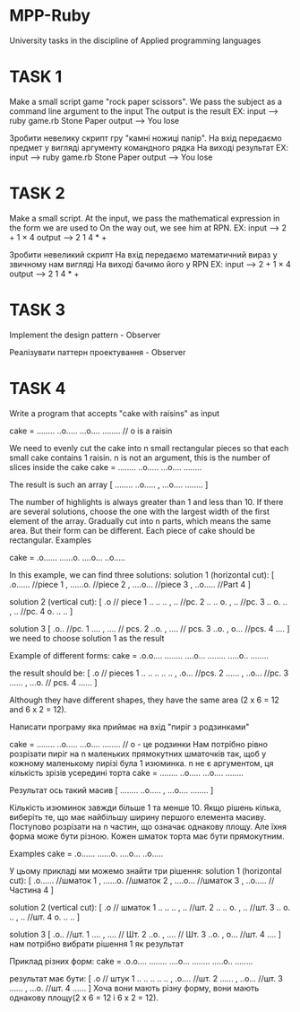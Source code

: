# MPP-Ruby
University tasks in the discipline of Applied programming languages

# TASK 1

Make a small script game "rock paper scissors".
We pass the subject as a command line argument to the input
The output is the result
EX:
input --> ruby game.rb Stone Paper
output --> You lose

Зробити невелику скрипт гру "камні ножиці папір".
На вхід передаємо предмет у вигляді аргументу командного рядка
На виході результат
EX:
input --> ruby game.rb Stone Paper
output --> You lose

# TASK 2

Make a small script.
At the input, we pass the mathematical expression in the form we are used to
On the way out, we see him at RPN.
EX:
input --> 2 + 1 × 4
output --> 2 1 4 * +

Зробити невеликий скрипт
На вхід передаємо математичний вираз у звичному нам вигляді
На виході бачимо його у RPN
EX:
input --> 2 + 1 × 4
output --> 2 1 4 * +

# TASK 3

Implement the design pattern - Observer


Реалізувати паттерн проектування - Observer

# TASK 4

Write a program that accepts "cake with raisins" as input

cake =
    ........
    ..o.....
    ...o....
    ........
// o is a raisin

We need to evenly cut the cake into n small rectangular pieces so that each small cake contains 1 raisin. n is not an argument, this is the number of slices inside the cake
cake =
    ........
    ..o.....
    ...o....
    ........

The result is such an array
    [
       ........
       ..o.....
    ,
       ...o....
       ........
    ]

The number of highlights is always greater than 1 and less than 10.
If there are several solutions, choose the one with the largest width of the first element of the array.
Gradually cut into n parts, which means the same area. But their form can be different.
Each piece of cake should be rectangular.
Examples

cake =
    .o......
    ......o.
    ....o...
    ..o.....

In this example, we can find three solutions:
solution 1 (horizontal cut):
    [
      .o...... //piece 1
    ,
      ......o. //piece 2
    ,
      ....o... //piece 3
    ,
      ..o..... //Part 4
    ]

solution 2 (vertical cut):
    [
      .o // piece 1
      ..
      ..
      ..
    ,
      .. //pc. 2
      ..
      ..
      o.
    ,
      .. //pc. 3
      ..
      o.
      ..
    ,
      .. //pc. 4
      o.
      ..
      ..
    ]

solution 3
    [
      .o.. //pc. 1
      ....
    ,
      .... // pcs. 2
      ..o.
    ,
      .... // pcs. 3
      ..o.
    ,
      o... //pcs. 4
      ....
    ]
we need to choose solution 1 as the result

Example of different forms:
cake =
    .o.o....
    ........
    ....o...
    ........
    .....o..
    ........

the result should be:
    [
      .o // pieces 1
      ..
      ..
      ..
      ..
      ..
    ,
      .o... //pcs. 2
      ......
    ,
      ..o... //pc. 3
      ......
    ,
      ...o. // pcs. 4
      ......
    ]

Although they have different shapes, they have the same area (2 x 6 = 12 and 6 x 2 = 12).


Написати програму яка приймає на вхід "пиріг з родзинками"

cake =
   ........
   ..o.....
   ...o....
   ........
// o - це родзинки
Нам потрібно рівно розрізати пиріг на n маленьких прямокутних шматочків так, щоб у кожному маленькому пирізі була 1 изюминка. n не є аргументом, ця кількість зрізів усередині торта
cake =
   ........
   ..o.....
   ...o....
   ........
 
Результат ось такий масив
   [
      ........
      ..o.....
   ,
      ...o....
      ........
   ]

Кількість изюминок завжди більше 1 та менше 10.
Якщо рішень кілька, виберіть те, що має найбільшу ширину першого елемента масиву.
Поступово розрізати на n частин, що означає однакову площу. Але їхня форма може бути різною.
Кожен шматок торта має бути прямокутним.

Examples
cake =
   .о......
   ......о.
   ....о...
   ..о.....

У цьому прикладі ми можемо знайти три рішення:
solution 1 (horizontal cut):
   [
     .о...... //шматок 1
   ,
     ......о. //шматок 2
   ,
     ....о... //шматок 3
   ,
     ..о..... //Частина 4
   ]

solution 2 (vertical cut):
   [
     .о // шматок 1
     ..
     ..
     ..
   ,
     .. //шт. 2
     ..
     ..
     о.
   ,
     .. //шт. 3
     ..
     о.
     ..
   ,
     .. //шт. 4
     о.
     ..
     ..
   ]

solution 3
   [
     .о.. //шт. 1
     ....
   ,
     .... // Шт. 2
     ..о.
   ,
     .... // Шт. 3
     ..о.
   ,
     о... //шт. 4
     ....
   ]
нам потрібно вибрати рішення 1 як результат

Приклад різних форм:
cake =
   .о.о....
   ........
   ....о...
   ........
   .....о..
   ........

результат має бути:
   [
     .o // штук 1
     ..
     ..
     ..
     ..
     ..
   ,
     .о.... //шт. 2
     ......
   ,
     ..о... //шт. 3
     ......
   ,
     ...о. //шт. 4
     ......
   ]
Хоча вони мають різну форму, вони мають однакову площу(2 х 6 = 12 і 6 х 2 = 12).

